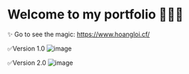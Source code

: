 # Welcome to my portfolio 🎉🎉🎉

✨ Go to see the magic: 
https://www.hoangloi.cf/

✅Version 1.0
![image](https://user-images.githubusercontent.com/67638759/196219175-4c068b68-8ba0-4082-a672-69e5ced9b66a.png)

✅Version 2.0
![image](https://user-images.githubusercontent.com/67638759/199881228-de5eb6bd-6468-4d03-8b28-8f0358675a03.png)

